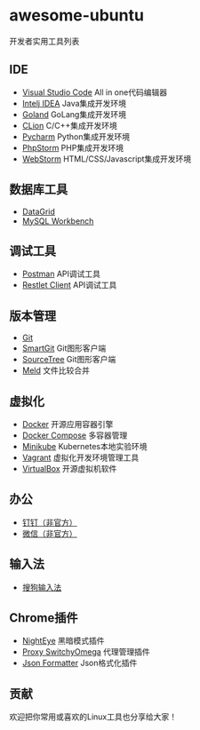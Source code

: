 # awesome-ubuntu

开发者实用工具列表


## IDE

- [Visual Studio Code](https://code.visualstudio.com) All in one代码编辑器
- [Intelj IDEA](http://www.jetbrains.com/idea) Java集成开发环境
- [Goland](http://www.jetbrains.com/go) GoLang集成开发环境
- [CLion](http://www.jetbrains.com/clion) C/C++集成开发环境
- [Pycharm](http://www.jetbrains.com/pycharm) Python集成开发环境
- [PhpStorm](http://www.jetbrains.com/phpstorm) PHP集成开发环境
- [WebStorm](http://www.jetbrains.com/webstorm) HTML/CSS/Javascript集成开发环境


## 数据库工具

- [DataGrid](http://www.jetbrains.com/datagrip)
- [MySQL Workbench](https://www.mysql.com/products/workbench/)


## 调试工具

- [Postman](https://www.getpostman.com/) API调试工具
- [Restlet Client](https://restlet.com/modules/client) API调试工具


## 版本管理

- [Git](https://git-scm.com/)
- [SmartGit](https://www.syntevo.com/smartgit) Git图形客户端
- [SourceTree](https://www.sourcetreeapp.com) Git图形客户端
- [Meld](http://meldmerge.org) 文件比较合并


## 虚拟化

- [Docker](https://www.docker.com) 开源应用容器引擎
- [Docker Compose](https://github.com/docker/compose) 多容器管理
- [Minikube](https://github.com/kubernetes/minikube) Kubernetes本地实验环境
- [Vagrant](https://www.vagrantup.com) 虚拟化开发环境管理工具 
- [VirtualBox](https://www.virtualbox.org) 开源虚拟机软件


## 办公

- [钉钉（非官方）](https://github.com/yutent/dtalk-app) 
- [微信（非官方）](https://github.com/geeeeeeeeek/electronic-wechat)


## 输入法

- [搜狗输入法](https://pinyin.sogou.com/linux)


## Chrome插件

- [NightEye](https://nighteye.app/) 黑暗模式插件
- [Proxy SwitchyOmega](https://chrome.google.com/webstore/detail/proxy-switchyomega/padekgcemlokbadohgkifijomclgjgif) 代理管理插件
- [Json Formatter](https://github.com/callumlocke/json-formatter) Json格式化插件



## 贡献

 欢迎把你常用或喜欢的Linux工具也分享给大家！